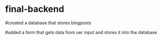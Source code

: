 # final-backend

#created a database that stores blogposts

#added a form that gets data from uer input and stores it into the database

